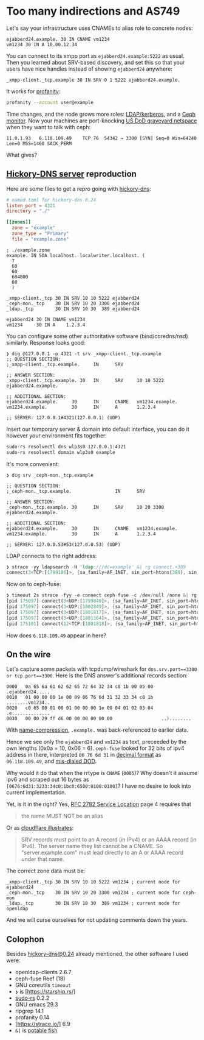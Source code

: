 Too many indirections and AS749
===

Let's say your infrastructure uses CNAMEs to alias role to concrete nodes:

```zone
ejabberd24.example. 30 IN CNAME vm1234
vm1234 30 IN A 10.00.12.34
```

You can connect to its xmpp port as `ejabberd24.example:5222` as usual. Then you learned about SRV-based discovery, and set this so that your users have nice handles instead of showing `ejabberd24` anywhere:

```zone
_xmpp-client._tcp.example 30 IN SRV 0 1 5222 ejabberd24.example.
```

It works for [profanity](https://xmpp.org/software/profanity/):

```sh
profanity --account user@example
```

Time changes, and the node grows more roles: [LDAP/kerberos](https://ldap.com/dns-srv-records-for-ldap/), and a [Ceph monitor](https://docs.ceph.com/en/reef/rados/configuration/mon-lookup-dns/). Now your machines are port-knocking [US DoD graveyard netspace](https://en.wikipedia.org/wiki/List_of_assigned_/8_IPv4_address_blocks#List_of_assigned_/8_blocks_to_the_United_States_Department_of_Defense) when they want to talk with ceph:

```tcpdump
11.0.1.93	6.118.109.49	TCP	76	54342 → 3300 [SYN] Seq=0 Win=64240 Len=0 MSS=1460 SACK_PERM
```

What gives?

[Hickory-DNS server](https://github.com/hickory-dns/hickory-dns#running) reproduction
---

Here are some files to get a repro going with [hickory-dns](https://github.com/hickory-dns/hickory-dns#running):

```toml
# named.toml for hickory-dns 0.24
listen_port = 4321
directory = "./"

[[zones]]
  zone = "example"
  zone_type = "Primary"
  file = "example.zone"
```

```zone
; ./example.zone
example. IN SOA localhost. localwriter.localhost. (
  7
  60
  60
  604800
  60
  )

_xmpp-client._tcp 30 IN SRV 10 10 5222 ejabberd24
_ceph-mon._tcp    30 IN SRV 10 20 3300 ejabberd24
_ldap._tcp        30 IN SRV 10 30  389 ejabberd24

ejabberd24 30 IN CNAME vm1234
vm1234     30 IN A    1.2.3.4
```

You can configure some other authoritative software (bind/coredns/nsd) similarly. Response looks good:

```zone
❯ dig @127.0.0.1 -p 4321 -t srv _xmpp-client._tcp.example
;; QUESTION SECTION:
;_xmpp-client._tcp.example.     IN      SRV

;; ANSWER SECTION:
_xmpp-client._tcp.example. 30   IN      SRV     10 10 5222 ejabberd24.example.

;; ADDITIONAL SECTION:
ejabberd24.example.     30      IN      CNAME   vm1234.example.
vm1234.example.         30      IN      A       1.2.3.4

;; SERVER: 127.0.0.1#4321(127.0.0.1) (UDP)
```

Insert our temporary server & domain into default interface, you can do it however your environment fits together:

```bash
sudo-rs resolvectl dns wlp3s0 127.0.0.1:4321
sudo-rs resolvectl domain wlp3s0 example
```

It's more convenient:

```zone
❯ dig srv _ceph-mon._tcp.example

;; QUESTION SECTION:
;_ceph-mon._tcp.example.                IN      SRV

;; ANSWER SECTION:
_ceph-mon._tcp.example. 30      IN      SRV     10 20 3300 ejabberd24.example.

;; ADDITIONAL SECTION:
ejabberd24.example.     30      IN      CNAME   vm1234.example.
vm1234.example.         30      IN      A       1.2.3.4

;; SERVER: 127.0.0.53#53(127.0.0.53) (UDP)
```

LDAP connects to the right address:

```rust
❯ strace -yy ldapsearch -H 'ldap:///dc=example' &| rg connect.+389
connect(3<TCP:[1789186]>, {sa_family=AF_INET, sin_port=htons(389), sin_addr=inet_addr("1.2.3.4")}, 16)
```

Now on to ceph-fuse:

```rust
❯ timeout 2s strace -fyy -e connect ceph-fuse -c /dev/null /none &| rg -v 'etc/ceph|attached'
[pid 175097] connect(3<UDP:[1799840]>, {sa_family=AF_INET, sin_port=htons(53), sin_addr=inet_addr("127.0.0.53")}, 16) = 0
[pid 175097] connect(3<UDP:[1802849]>, {sa_family=AF_INET, sin_port=htons(53), sin_addr=inet_addr("127.0.0.53")}, 16) = 0
[pid 175097] connect(3<UDP:[1801817]>, {sa_family=AF_INET, sin_port=htons(53), sin_addr=inet_addr("127.0.0.53")}, 16) = 0
[pid 175097] connect(3<UDP:[1801164]>, {sa_family=AF_INET, sin_port=htons(53), sin_addr=inet_addr("127.0.0.53")}, 16) = 0
[pid 175101] connect(12<TCP:[1801818]>, {sa_family=AF_INET, sin_port=htons(3300), sin_addr=inet_addr("6.118.109.49")}, 16) =
```

How does `6.118.109.49` appear in here?

On the wire
---

Let's capture some packets with tcpdump/wireshark for `dns.srv.port==3300 or tcp.port==3300`. Here is the DNS answer's additional records section:

```hexdump
0000   0a 65 6a 61 62 62 65 72 64 32 34 c0 1b 00 05 00   .ejabberd24.....
0010   01 00 00 00 1e 00 09 06 76 6d 31 32 33 34 c0 1b   ........vm1234..
0020   c0 65 00 01 00 01 00 00 00 1e 00 04 01 02 03 04   .e..............
0030   00 00 29 ff d6 00 00 00 00 00 00                  ..)........
```

With [name-compression](https://dotat.at/@/2022-07-01-dns-compress.html), `.example.` was back-referenced to earlier data.

Hence we see only the `ejabberd24` and `vm1234` as text, preceeded by the own lengths (0x0a = 10, 0x06 = 6). `ceph-fuse` looked for 32 bits of ipv4 address in there, interpreted `06 76 6d 31` in [decimal format](https://manned.org/ascii.7) as `06.118.109.49`, and [mis-dialed DOD](https://scribe.rip/have-you-seen-dns-type0-class256-896b10af92fc).

Why would it do that when the rrtype is `CNAME` (`0005`)? Why doesn't it assume ipv6 and scraped out 16 bytes as `[0676:6d31:3233:34c0:1bc0:6500:0100:0100]`? I have no desire to look into current implementation.

Yet, is it in the right? Yes, [RFC 2782 Service Location](https://datatracker.ietf.org/doc/html/rfc2782) page 4 requires that

> the name MUST NOT be an alias

Or as [cloudflare illustrates](https://www.cloudflare.com/learning/dns/dns-records/dns-srv-record/):

> SRV records must point to an A record (in IPv4) or an AAAA record
> (in IPv6). The server name they list cannot be a CNAME. So
> "server.example.com" must lead directly to an A or AAAA record under
> that name.

The correct zone data must be:

```zone
_xmpp-client._tcp 30 IN SRV 10 10 5222 vm1234 ; current node for ejabberd24
_ceph-mon._tcp    30 IN SRV 10 20 3300 vm1234 ; current node for ceph-mon
_ldap._tcp        30 IN SRV 10 30  389 vm1234 ; current node for openldap
```

And we will curse ourselves for not updating comments down the years.

Colophon
---

Besides hickory-dns@0.24 already mentioned, the other software I used were:

- openldap-clients 2.6.7
- ceph-fuse Reef (18)
- GNU coreutils `timeout`
- `❯` is [https://starship.rs/]
- [sudo-rs](https://github.com/memorysafety/sudo-rs) 0.2.2
- GNU emacs 29.3
- ripgrep 14.1
- profanity 0.14
- [https://strace.io/] 6.9
- `&|` is [potable fish](https://github.com/fish-shell/fish-shell/pull/10367)
